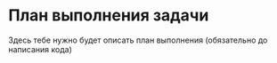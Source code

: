 # План выполнения задачи
Здесь тебе нужно будет описать план выполнения (обязательно до написания кода)